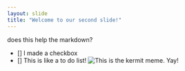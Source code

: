 ```yaml
---
layout: slide
title: "Welcome to our second slide!"
---
```


does this help the markdown?
- [] I made a checkbox
- [] This is like a to do list!
![This is the kermit meme. Yay!](https://tenor.com/view/kermit-kermitthefrog-muppet-happy-yay-gif-5472683)